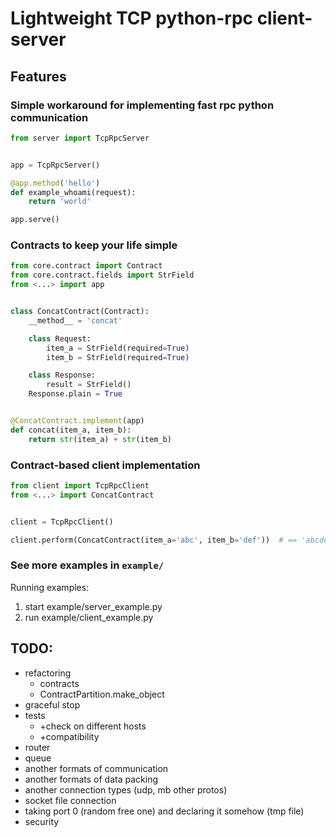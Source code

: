 # Lightweight TCP python-rpc client-server

## Features

### Simple workaround for implementing fast rpc python communication

```python
from server import TcpRpcServer


app = TcpRpcServer()

@app.method('hello')
def example_whoami(request):
    return 'world'

app.serve()
```

### Contracts to keep your life simple

```python
from core.contract import Contract
from core.contract.fields import StrField
from <...> import app


class ConcatContract(Contract):
    __method__ = 'concat'

    class Request:
        item_a = StrField(required=True)
        item_b = StrField(required=True)

    class Response:
        result = StrField()
    Response.plain = True


@ConcatContract.implement(app)
def concat(item_a, item_b):
    return str(item_a) + str(item_b)

```


### Contract-based client implementation

```python
from client import TcpRpcClient
from <...> import ConcatContract


client = TcpRpcClient()

client.perform(ConcatContract(item_a='abc', item_b='def'))  # == 'abcdef'
```


### See more examples in `example/`

Running examples:
1. start example/server_example.py
2. run example/client_example.py


## TODO:

- refactoring
  + contracts
  + ContractPartition.make_object
- graceful stop
- tests
  + +check on different hosts
  + +compatibility
- router
- queue
- another formats of communication
- another formats of data packing
- another connection types (udp, mb other protos)
- socket file connection
- taking port 0 (random free one) and declaring it somehow (tmp file)
- security

